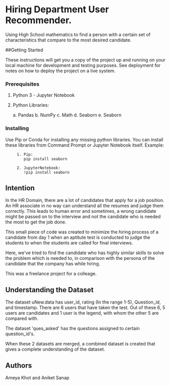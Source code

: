 # Hiring Department  User Recommender.

Using High School mathematics to find a person with a certain set of characteristics that compare to the most desired candidate. 

##Getting Started

These instructions will get you a copy of the project up and running on your local machine for development and testing purposes. See deployment for notes on how to deploy the project on a live system.

### Prerequisites

1. Python 3 - Jupyter Notebook 

2. Python Libraries:
    
    a. Pandas
    b. NumPy
    c. Math
    d. Seaborn
    e. Seaborn

### Installing

Use Pip or Conda for installing any missing python libraries. You can install these libraries from Command Prompt or Jupyter Notebook itself.
Example:
        
         1. Pip:
            pip install seaborn
            
         2. JupyterNotebook:
            !pip install seaborn

## Intention

In the HR Domain, there are a lot of candidates that apply for a job position. An HR associate in no way can understand all the resumes and judge them correctly. This leads to human error and sometimes, a wrong candidate might be passed on to the interview and not the candidate who is needed the most to get the job done. 

This small piece of code was created to minimize the hiring process of a candidate from day 1 when an aptitute test is conducted to judge the students to when the students are called for final interviews. 

Here, we've tried to find the candidate who has highly similar skills to solve the problem which is needed to, in comparison with the persona of the candidate that the company has while hiring. 

This was a freelance project for a colleage. 

## Understanding the Dataset

The dataset uNew.data has user_id, rating (In the range 1-5), Question_id, and timestamp.
There are 6 users that have taken the test. Out of these 6, 5 users are candidates and 1 user is the legend, with whom the other 5 are compared with. 

The dataset 'ques_asked' has the questions assigned to certain question_id's.

When these 2 datasets are merged, a combined dataset is created that gives a complete understanding of the dataset.

## Authors

Ameya Khot and Aniket Sanap
